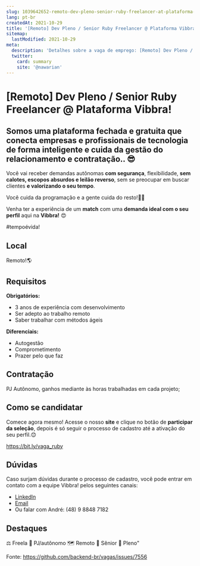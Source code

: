 ```yaml
---
slug: 1039642652-remoto-dev-pleno-senior-ruby-freelancer-at-plataforma-vibbra
lang: pt-br
createdAt: 2021-10-29
title: '[Remoto] Dev Pleno / Senior Ruby Freelancer @ Plataforma Vibbra! - Vaga de Emprego'
sitemap:
  lastModified: 2021-10-29
meta:
  description: 'Detalhes sobre a vaga de emprego: [Remoto] Dev Pleno / Senior Ruby Freelancer @ Plataforma Vibbra!'
  twitter:
    card: summary
    site: '@nawarian'
---
```


# [Remoto] Dev Pleno / Senior Ruby Freelancer @ Plataforma Vibbra!

## Somos uma **plataforma fechada e gratuita** que conecta empresas e profissionais de tecnologia de **forma inteligente e cuida da gestão do relacionamento e contratação**.. 😎

Você vai receber demandas autônomas **com segurança**, flexibilidade,  **sem calotes, escopos absurdos e leilão reverso**, sem se preocupar em buscar clientes **e valorizando o seu tempo**.

Você cuida da programação e a gente cuida do resto!🤝😊

Venha ter a experiência de um **match** com uma **demanda ideal com o seu perfil** aqui na **Vibbra!** 😍

#tempoévida!

## Local

Remoto!🌎

## Requisitos

**Obrigatórios:**
- 3 anos de experiência com desenvolvimento
- Ser adepto ao trabalho remoto
- Saber trabalhar com métodos ágeis

**Diferenciais:**
- Autogestão
- Comprometimento
- Prazer pelo que faz

## Contratação

PJ Autônomo, ganhos mediante às horas trabalhadas em cada projeto;

## Como se candidatar

Comece agora mesmo! Acesse o nosso **site** e clique no botão de **participar da seleção**, depois é só seguir o processo de cadastro até a ativação do seu perfil.😊

https://bit.ly/vaga_ruby

## Dúvidas

Caso surjam dúvidas durante o processo de cadastro, você pode entrar em contato com a equipe Vibbra! pelos seguintes canais:

- [LinkedIn](https://www.linkedin.com/in/andremacieln/)
- [Email](andre.nuernberg@vibbra.com.br)
- Ou falar com André: (48) 9 8848 7182

## Destaques

⚖️ Freela
🤝 PJ/autônomo
🗺️ Remoto
👴 Sênior
👨 Pleno"

Fonte: https://github.com/backend-br/vagas/issues/7556